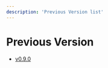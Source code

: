 ```yaml
---
description: 'Previous Version list'
---
```


# Previous Version

* [v0.9.0](previous-versions/previous_version/v0.9.0/)
